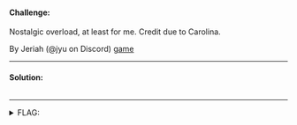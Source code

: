 #### Challenge:

Nostalgic overload, at least for me. Credit due to Carolina. 

By Jeriah (@jyu on Discord) [game](./game ":ignore")

---

#### Solution:

```bash
```

---

<details><summary>FLAG:</summary>

```
utflag{they_kn0w}
```

</details>
<br/>
